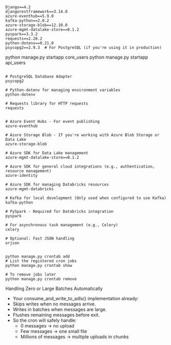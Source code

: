 
```shell


Django==4.2
djangorestframework==3.14.0
azure-eventhub==5.9.0
kafka-python==2.0.2
azure-storage-blob==12.10.0
azure-mgmt-datalake-store==0.1.2
pyspark==3.3.2
requests==2.28.2
python-dotenv==0.21.0
psycopg2==2.9.3  # For PostgreSQL (if you're using it in production)

```

python manage.py startapp core_users
python manage.py startapp api_users

```shell

# PostgreSQL Database Adapter
psycopg2

# Python-dotenv for managing environment variables
python-dotenv

# Requests library for HTTP requests
requests


# Azure Event Hubs - For event publishing
azure-eventhub

# Azure Storage Blob - If you're working with Azure Blob Storage or Data Lake
azure-storage-blob

# Azure SDK for Data Lake management
azure-mgmt-datalake-store==0.1.2

# Azure SDK for general cloud integrations (e.g., authentication, resource management)
azure-identity

# Azure SDK for managing Databricks resources
azure-mgmt-databricks

# Kafka for local development (Only used when configured to use Kafka)
kafka-python

# PySpark - Required for Databricks integration
pyspark

# For asynchronous task management (e.g., Celery)
celery

# Optional: Fast JSON handling
orjson
```

```shell

python manage.py crontab add
# List the registered cron jobs
python manage.py crontab show

# To remove jobs later
python manage.py crontab remove
```

Handling Zero or Large Batches Automatically

- Your consume_and_write_to_adls() implementation already:
- Skips writes when no messages arrive. 
- Writes in batches when messages are large. 
- Flushes remaining messages before exit. 
- So the cron will safely handle:
  - 0 messages → no upload 
  - Few messages → one small file 
  - Millions of messages → multiple uploads in chunks

